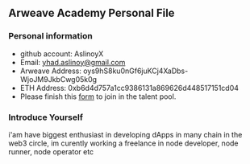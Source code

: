 ## Arweave Academy Personal File

### Personal information

- github account: AslinoyX
- Email: yhad.aslinoy@gmail.com
- Arweave Address: oys9hS8ku0nGf6juKCj4XaDbs-WjoJM9JkbCwg05k0g
- ETH Address: 0xb6d4d757a1cc9386131a869626d448517151cd04
- Please finish this [form](https://docs.google.com/forms/d/e/1FAIpQLSfWA5fIIcBgmRppm3jNz5vmf9Mai_QMVil-2pO4r7YKn_Zhtw/viewform?usp=sf_link) to join in the talent pool.

### Introduce Yourself
 i'am have biggest enthusiast in developing dApps in many chain in the web3 circle, im curently working a freelance in node developer, node runner, node operator etc
